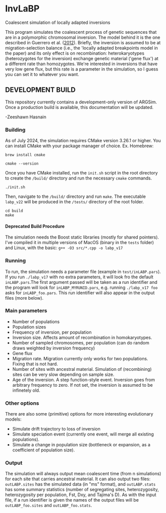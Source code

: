 # InvLaBP
Coalescent simulation of locally adapted inversions

This program simulates the coalescent process of genetic sequences that are in a polymorphic chromosomal inversion. The model behind it is the one described in Guerrero et al. (<a href="http://rstb.royalsocietypublishing.org/content/367/1587/430.long">2012</a>). Briefly, the inversion is assumed to be at migration-selection balance (i.e., the 'locally adapted breakpoints model in the paper) and its only effect is on recombination: heterokaryotypes (heterozygotes for the inversion) exchange genetic material ('gene flux') at a different rate than homozygotes. We're interested in inversions that have very low gene flux, but this rate is a parameter in the simulation, so I guess you can set it to whatever you want.

## DEVELOPMENT BUILD
This repository currently contains a development-only version of ARGSim. Once a production build is available, this documentation will be updated.

-Zeeshawn Hasnain

### Building
As of July 2024, the simulation requires CMake version 3.26.1 or higher. You can install CMake with your package manager of choice. Ex. Homebrew:
```
brew install cmake
```

```
cmake --version
```

Once you have CMake installed, run the `init.sh` script in the root directory to create the `/build/` directory and run the necessary `cmake` commands.

```
./init.sh
```

Then, navigate to the `/build/` directory and run `make`. The executable `labp_v22` will be produced in the `/tests/` directory of the root folder.

```
cd build
make
```

#### Deprecated Build Procedure
The simulation needs the Boost static libraries (mostly for shared pointers).
I've compiled it in multiple versions of MacOS (binary in the `tests` folder) and Linux, with the basic:
`g++ -O3 src/*.cpp -o labp_v17`

### Running
To run, the simulation needs a parameter file (example in `test/inLABP.pars`). If you run `./labp_v17` with no extra parameters, it will look fro the default `inLABP.pars`.The first argument passed will be taken as a run identifier and the program will look for `inLABP_MYRUNID.pars`, e.g. running `./labp_v17 foo` asks for `inLABP_foo.pars`. This run identifier will also appear in the output files (more below).

### Main parameters
- Number of populations
- Population sizes
- Frequency of inversion, per population
- Inversion size. Affects amount of recombination in homokaryotypes.
- Number of sampled chromosomes, per population (can do random draws weighted by inversion frequency)
- Gene flux
- Migration rate. Migration currently only works for two populations. Fixing that is not hard.
- Number of sites with ancestral material. Simulation of (recombining) sites can be very slow depending on sample size.
- Age of the inversion. A step function-style event. Inversion goes from arbitrary frequency to zero. If not set, the inversion is assumed to be infinetely old. 

### Other options
There are also some (primitive) options for more interesting evolutionary models:
- Simulate drift trajectory to loss of inversion
- Simulate speciation event (currently one event, will merge all existing populations).
- Simulate a change in population size (bottleneck or expansion, as a coefficient of population size).

### Output
The simulation will always output mean coalescent time (from n simulations) for each site that carries ancestral material. It can also output two files: `outLABP.sites` has the simulated data (in "ms" format), and `outLABP.stats` has some summary statistics (number of segregating sites, heterozygosity, heterozygosity per population, Fst, Dxy, and Tajima's D). As with the input file, if a run identifier is given the names of the output files will be `outLABP_foo.sites` and `outLABP_foo.stats`.
